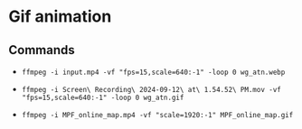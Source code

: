 # Gif animation

## Commands

- `ffmpeg -i input.mp4 -vf "fps=15,scale=640:-1" -loop 0 wg_atn.webp`

- `ffmpeg -i Screen\ Recording\ 2024-09-12\ at\ 1.54.52\ PM.mov -vf "fps=15,scale=640:-1" -loop 0 wg_atn.gif`

- `ffmpeg -i MPF_online_map.mp4 -vf "scale=1920:-1" MPF_online_map.gif`